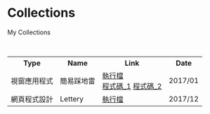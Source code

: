 # Collections
My Collections
<table>
  <tr>
    <th>Type</th>
    <th>Name</th>
    <th>Link</th>
    <th>Date</th>
  </tr>
  <tr>
      <td>視窗應用程式</td>
      <td>簡易踩地雷</td>
      <td>
        <a href="https://drive.google.com/open?id=1GS_XwNFrr4r2xz6tEZzPCZ2XuSG3vk1z">執行檔</a><br>
        <a href="https://paste.plurk.com/show/dBjelY43WmlK8lyMzjar/">程式碼_1</a>
        <a href="https://paste.plurk.com/show/lLux8QBrGTEkvbDRUv7f/">程式碼_2</a></td>
      <td>2017/01</td>
  </tr>  
  <tr>
      <td>網頁程式設計</td>
      <td>Lettery</td>
      <td><a href="Lettery_index.md">執行檔</a></td>
      <td>2017/12</td>
    </tr>  
</table>
